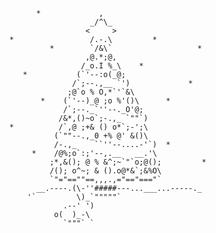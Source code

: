         
                                   *             ,
                                               _/^\_
                                              <     >
                             *                 /.-.\         *
                                      *        `/&\`                   *
                                              ,@.*;@,
                                             /_o.I %_\    *
                                *           (`'--:o(_@;
                                           /`;--.,__ `')             *
                                          ;@`o % O,*`'`&\
                                    *    (`'--)_@ ;o %'()\      *
                                         /`;--._`''--._O'@;
                                        /&*,()~o`;-.,_ `""`)
                             *          /`,@ ;+& () o*`;-';\
                                       (`""--.,_0 +% @' &()\
                                       /-.,_    ``''--....-'`)  *
                                  *    /@%;o`:;'--,.__   __.'\
                                      ;*,&(); @ % &^;~`"`o;@();         *
                                      /(); o^~; & ().o@*&`;&%O\
                                      `"="==""==,,,.,="=="==="`
                                   __.----.(\-''#####---...___...-----._
                                 '`         \)_`"""""`
                                         .--' ')
                                       o(  )_-\
                                         `"""` `
